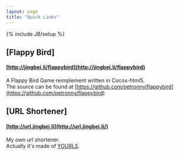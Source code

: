 ```yaml
---
layout: page
title: "Quick Links"
---
```

{% include JB/setup %}

## [Flappy Bird]
#### [http://jingbei.li/flappybird](http://jingbei.li/flappybird)

A Flappy Bird Game reimplement written in Cocos-html5.  
The source can be found at [https://github.com/petronny/flappybird](https://github.com/petronny/flappybird)

## [URL Shortener]
#### [http://url.jingbei.li](http://url.jingbei.li/)

My own url shortener.  
Actually it's made of [YOURLS](https://github.com/YOURLS/YOURLS).
